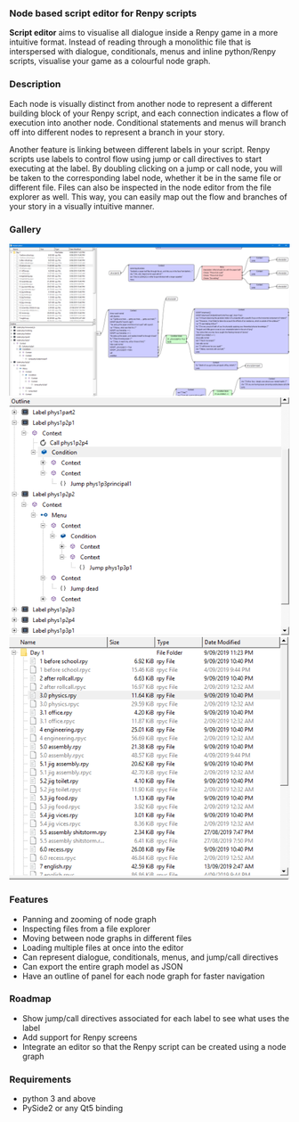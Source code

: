 ### Node based script editor for Renpy scripts
**Script editor** aims to visualise all dialogue inside a Renpy game in a more intuitive format. 
Instead of reading through a monolithic file that is interspersed with dialogue, conditionals, menus and inline python/Renpy scripts, 
visualise your game as a colourful node graph. 

### Description
Each node is visually distinct from another node to represent a different building block of your Renpy script, and each connection indicates a flow
of execution into another node. Conditional statements and menus will branch off into different nodes to represent a branch in your story.

Another feature is linking between different labels in your script. Renpy scripts use labels to control flow using jump or call directives to start executing
at the label. By doubling clicking on a jump or call node, you will be taken to the corresponding label node, whether it be in the same file or different file.
Files can also be inspected in the node editor from the file explorer as well. This way, you can easily map out the flow and branches of your story in a visually intuitive manner.

### Gallery
![alt text](docs/1.1.0/window.png "Application Window")
![alt text](docs/1.1.0/outline.png "Outline Panel")
![alt text](docs/1.1.0/file_explorer.png "File Explorer")

### Features
* Panning and zooming of node graph 
* Inspecting files from a file explorer
* Moving between node graphs in different files
* Loading multiple files at once into the editor
* Can represent dialogue, conditionals, menus, and jump/call directives
* Can export the entire graph model as JSON
* Have an outline of panel for each node graph for faster navigation

### Roadmap
* Show jump/call directives associated for each label to see what uses the label
* Add support for Renpy screens
* Integrate an editor so that the Renpy script can be created using a node graph
  
### Requirements
* python 3 and above
* PySide2 or any Qt5 binding




